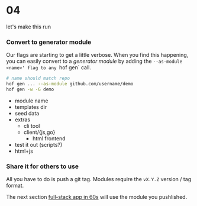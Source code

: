 # 04

let's make this run


### Convert to generator module

Our flags are starting to get a little verbose.
When you find this happening, you can easily
convert to a _generator module_ by adding the
`--as-module <name>' flag to any `hof gen` call.

```sh
# name should match repo
hof gen ... --as-module github.com/username/demo
hof gen -w -G demo
```

- module name
- templates dir
- seed data
- extras
  - cli tool
  - client/{js,go}
	- html frontend
- test it out (scripts?)
- html+js

### Share it for others to use

All you have to do is push a git tag.
Modules require the `vX.Y.Z` version / tag format.

The next section [full-stack app in 60s](../../full-stack-app/)
will use the module you pushlished.

